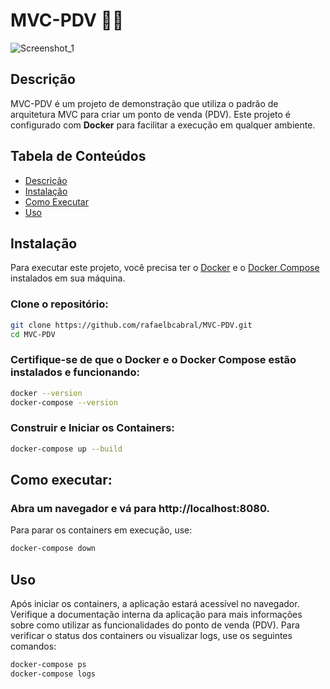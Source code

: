 # MVC-PDV 🧩🐳
![Screenshot_1](https://github.com/user-attachments/assets/072fbfbd-4a7a-48d3-a602-03eb25158776)

## Descrição
MVC-PDV é um projeto de demonstração que utiliza o padrão de arquitetura MVC para criar um ponto de venda (PDV). Este projeto é configurado com <strong>Docker</strong> para facilitar a execução em qualquer ambiente.

## Tabela de Conteúdos
- [Descrição](#descrição)
- [Instalação](#instalação)
- [Como Executar](#como-executar)
- [Uso](#uso)


## Instalação

Para executar este projeto, você precisa ter o [Docker](https://www.docker.com/get-started) e o [Docker Compose](https://docs.docker.com/compose/install/) instalados em sua máquina.

### Clone o repositório:
   ```bash
   git clone https://github.com/rafaelbcabral/MVC-PDV.git
   cd MVC-PDV
```   
### Certifique-se de que o Docker e o Docker Compose estão instalados e funcionando:

   ```bash
docker --version
docker-compose --version
```
### Construir e Iniciar os Containers:
   ```bash
docker-compose up --build
```
## Como executar:
###  Abra um navegador e vá para http://localhost:8080.

Para parar os containers em execução, use:
```bash
docker-compose down
```

## Uso
Após iniciar os containers, a aplicação estará acessível no navegador. Verifique a documentação interna da aplicação para mais informações sobre como utilizar as funcionalidades do ponto de venda (PDV).
Para verificar o status dos containers ou visualizar logs, use os seguintes comandos:
 ```bash
docker-compose ps
docker-compose logs
```
